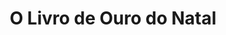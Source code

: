 ---
ref: sol-030-0198
title: "O Livro de Ouro do Natal"
author_name: ["Gertraud Brylka-Thieme"]
publisher: ["Verbo"]
year: "y1978"
origin: ["Portugal"]
formats: ["book, book-cover"]
disciplines: ["graphic-design"]
tags:
layout: artifact
status: ["scan"]
published: false
int_published: false
image_count:
date_added: 2023-06-16
batch:
---